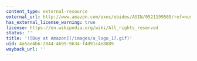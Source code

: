 ```yaml
---
content_type: external-resource
external_url: http://www.amazon.com/exec/obidos/ASIN/0521199565/ref=nosim/mitopencourse-20
has_external_license_warning: true
license: https://en.wikipedia.org/wiki/All_rights_reserved
status: ''
title: '![Buy at Amazon](/images/a_logo_17.gif)'
uid: 4a5ae4b6-2044-4b99-9634-f4d91c4e8889
wayback_url: ''
---
```

